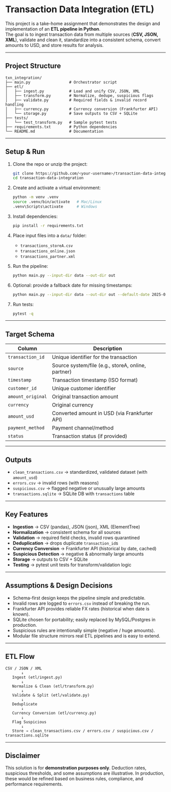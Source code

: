 # Transaction Data Integration (ETL)

This project is a take-home assignment that demonstrates the design and implementation of an **ETL pipeline in Python**.  
The goal is to ingest transaction data from multiple sources (**CSV, JSON, XML**), validate and clean it, standardize into a consistent schema, convert amounts to USD, and store results for analysis.

---

## Project Structure

```
txn_integration/
├── main.py                 # Orchestrator script
├── etl/
│   ├── ingest.py           # Load and unify CSV, JSON, XML
│   ├── transform.py        # Normalize, dedupe, suspicious flags
│   ├── validate.py         # Required fields & invalid record handling
│   ├── currency.py         # Currency conversion (Frankfurter API)
│   └── storage.py          # Save outputs to CSV + SQLite
├── tests/
│   └── test_transform.py   # Sample pytest tests
├── requirements.txt        # Python dependencies
└── README.md               # Documentation
```

---

## Setup & Run

1. Clone the repo or unzip the project:

   ```bash
   git clone https://github.com/<your-username>/transaction-data-integration.git
   cd transaction-data-integration
   ```

2. Create and activate a virtual environment:

   ```bash
   python -m venv .venv
   source .venv/bin/activate   # Mac/Linux
   .venv\Scripts\activate      # Windows
   ```

3. Install dependencies:

   ```bash
   pip install -r requirements.txt
   ```

4. Place input files into a `data/` folder:

   - `transactions_storeA.csv`
   - `transactions_online.json`
   - `transactions_partner.xml`

5. Run the pipeline:

   ```bash
   python main.py --input-dir data --out-dir out
   ```

6. Optional: provide a fallback date for missing timestamps:

   ```bash
   python main.py --input-dir data --out-dir out --default-date 2025-01-01
   ```

7. Run tests:
   ```bash
   pytest -q
   ```

---

## Target Schema

| Column            | Description                                        |
| ----------------- | -------------------------------------------------- |
| `transaction_id`  | Unique identifier for the transaction              |
| `source`          | Source system/file (e.g., storeA, online, partner) |
| `timestamp`       | Transaction timestamp (ISO format)                 |
| `customer_id`     | Unique customer identifier                         |
| `amount_original` | Original transaction amount                        |
| `currency`        | Original currency                                  |
| `amount_usd`      | Converted amount in USD (via Frankfurter API)      |
| `payment_method`  | Payment channel/method                             |
| `status`          | Transaction status (if provided)                   |

---

## Outputs

- `clean_transactions.csv` → standardized, validated dataset (with `amount_usd`)
- `errors.csv` → invalid rows (with reasons)
- `suspicious.csv` → flagged negative or unusually large amounts
- `transactions.sqlite` → SQLite DB with `transactions` table

---

## Key Features

- **Ingestion** → CSV (pandas), JSON (json), XML (ElementTree)
- **Normalization** → consistent schema for all sources
- **Validation** → required field checks, invalid rows quarantined
- **Deduplication** → drops duplicate `transaction_id`s
- **Currency Conversion** → Frankfurter API (historical by date, cached)
- **Suspicious Detection** → negative & abnormally large amounts
- **Storage** → outputs to CSV + SQLite
- **Testing** → pytest unit tests for transform/validation logic

---

## Assumptions & Design Decisions

- Schema-first design keeps the pipeline simple and predictable.
- Invalid rows are logged to `errors.csv` instead of breaking the run.
- Frankfurter API provides reliable FX rates (historical when date is known).
- SQLite chosen for portability; easily replaced by MySQL/Postgres in production.
- Suspicious rules are intentionally simple (negative / huge amounts).
- Modular file structure mirrors real ETL pipelines and is easy to extend.

---

## ETL Flow

```
CSV / JSON / XML
       ↓
   Ingest (etl/ingest.py)
       ↓
   Normalize & Clean (etl/transform.py)
       ↓
   Validate & Split (etl/validate.py)
       ↓
   Deduplicate
       ↓
   Currency Conversion (etl/currency.py)
       ↓
   Flag Suspicious
       ↓
   Store → clean_transactions.csv / errors.csv / suspicious.csv / transactions.sqlite
```

---

## Disclaimer

This solution is for **demonstration purposes only**. Deduction rates, suspicious thresholds, and some assumptions are illustrative. In production, these would be refined based on business rules, compliance, and performance requirements.
